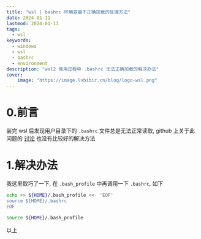 ```yaml
---
title: "wsl | bashrc 环境变量不正确加载的处理方法"
date: 2024-01-11
lastmod: 2024-01-13
tags:
  - wsl
keywords:
  - windows
  - wsl
  - bashrc
  - environment
description: "wsl2 使用过程中 .bashrc 无法正确加载的解决办法"
cover:
    image: "https://image.lvbibir.cn/blog/logo-wsl.png"
---
```


# 0.前言

装完 wsl 后发现用户目录下的 `.bashrc` 文件总是无法正常读取, github 上关于此问题的 [讨论](https://github.com/microsoft/WSL/issues/3279) 也没有比较好的解决方法

# 1.解决办法

我这里取巧了一下, 在 `.bash_profile` 中再调用一下 `.bashrc`, 如下

```bash
echo >> ${HOME}/.bash_profile <<- 'EOF'
source ${HOME}/.bashrc
EOF

source ${HOME}/.bash_profile
```

以上

